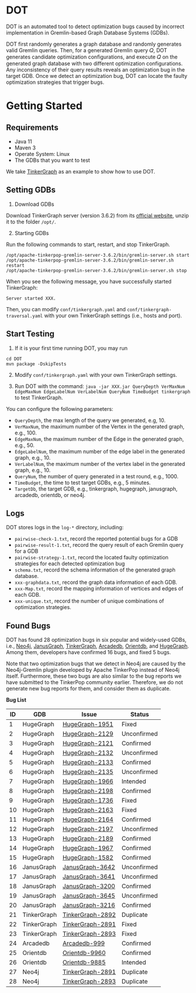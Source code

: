 # DOT

DOT is an automated tool to detect optimization bugs caused by incorrect implementation in Gremlin-based Graph Database Systems (GDBs).  

DOT first randomly generates a graph database and randomly generates valid Gremlin queries. Then, for a generated Gremlin query 𝑄, DOT generates candidate optimization configurations, and execute 𝑄 on the generated graph database with two different optimization configurations. Any inconsistency of their query results reveals an optimization bug in the target GDB. Once we detect an optimization bug, DOT can locate the faulty optimization strategies that trigger bugs. 


# Getting Started

## Requirements

- Java 11
- Maven 3 
- Operate System: Linux
- The GDBs that you want to test 
  
We take [TinkerGraph](https://github.com/tinkerpop/blueprints/wiki/tinkergraph) as an example to show how to use DOT. 

## Setting GDBs

1. Download GDBs

Download TinkerGraph server (version 3.6.2) from its [official website](https://www.apache.org/dyn/closer.lua/tinkerpop/3.6.2/apache-tinkerpop-gremlin-server-3.6.2-bin.zip), 
  unzip it to the folder `/opt/`.

2. Starting GDBs

Run the following commands to start, restart, and stop TinkerGraph.

```
/opt/apache-tinkerpop-gremlin-server-3.6.2/bin/gremlin-server.sh start 
/opt/apache-tinkerpop-gremlin-server-3.6.2/bin/gremlin-server.sh restart 
/opt/apache-tinkerpop-gremlin-server-3.6.2/bin/gremlin-server.sh stop 
```

When you see the following message, you have successfully started TinkerGraph:

```
Server started XXX.
```

Then, you can modify `conf/tinkergraph.yaml` and `conf/tinkergraph-traversal.yaml` with your own TinkerGraph settings (i.e., hosts and port).

## Start Testing
1. If it is your first time running DOT, you may run
```
cd DOT
mvn package -DskipTests
``` 
2. Modify `conf/tinkergraph.yaml` with your own TinkerGraph settings.

3. Run DOT with the command: `java -jar XXX.jar QueryDepth VerMaxNum EdgeMaxNum EdgeLabelNum VerLabelNum QueryNum TimeBudget tinkergraph` to test TinkerGraph.

You can configure the following parameters:
- `QueryDepth`, the max length of the query we generated, e.g, 10.
- `VerMaxNum`, the maximum number of the Vertex in the generated graph, e.g., 100.
- `EdgeMaxNum`, the maximum number of the Edge in the generated graph, e.g., 50.
- `EdgeLabelNum`, the maximum number of the edge label in the generated graph, e.g., 10.
- `VerLabelNum`, the maximum number of the vertex label in the generated graph, e.g., 10.
- `QueryNum`, the number of query generated in a test round, e.g., 1000.
- `TimeBudget`, the time to test target GDBs, e.g., 5 minutes.
- `TargetDb`, the target GDB, e.g., tinkergraph, hugegraph, janusgraph, arcadedb, orientdb, or neo4j.

## Logs

DOT stores logs in the `log-*` directory, including:
- `pairwise-check-1.txt`, record the reported potential bugs for a GDB
- `pairwise-result-1.txt`, record the query result of each Gremlin query for a GDB
- `pairwise-strategy-1.txt`, record the located faulty optimization strategies for each detected optimization bug
- `schema.txt`, record the schema information of the generated graph database.
- `xxx-graphdata.txt`, record the graph data information of each GDB.
- `xxx-Map.txt`, record the mapping information of vertices and edges of each GDB.
- `xxx-unique.txt`, record the number of unique combinations of optimization strategies.

## Found Bugs
DOT has found 28 optimization bugs in six popular and widely-used GDBs, i.e., [Neo4j](https://neo4j.com), [JanusGraph](https://janusgraph.org), [TinkerGraph](https://github.com/tinkerpop/blueprints/wiki/tinkergraph), [Arcadedb](https://arcadedb.com/), [Orientdb](https://www.orientdb.org/), and [HugeGraph](https://hugegraph.github.io/hugegraph-doc/). Among them, developers have confirmed 16 bugs, and fixed 5 bugs.

Note that two optimization bugs that we detect in Neo4j are caused by the Neo4j-Gremlin plugin developed by Apache TinkerPop instead of Neo4j itself. 
Furthermore, these two bugs are also similar to the bug reports we have submitted to the TinkerPop community earlier. 
Therefore, we do not generate new bug reports for them, and consider them as duplicate.

**Bug List**

| ID | GDB  |  Issue                                                                    | Status         | 
| -- | --------- | ------------------------------------------------------------------------ | -------------- | 
| 1  | HugeGraph | [HugeGraph-1951](https://github.com/apache/incubator-hugegraph/issues/1951) | Fixed |
| 2  | HugeGraph | [HugeGraph-2129](https://github.com/apache/incubator-hugegraph/issues/2129) | Unconfirmed |
| 3  | HugeGraph | [HugeGraph-2121](https://github.com/apache/incubator-hugegraph/issues/2121) | Confirmed |
| 4  | HugeGraph | [HugeGraph-2132](https://github.com/apache/incubator-hugegraph/issues/2132) | Unconfirmed |
| 5  | HugeGraph | [HugeGraph-2133](https://github.com/apache/incubator-hugegraph/issues/2133) | Confirmed |
| 6  | HugeGraph | [HugeGraph-2135](https://github.com/apache/incubator-hugegraph/issues/2135) | Unconfirmed |
| 7  | HugeGraph | [HugeGraph-1966](https://github.com/apache/incubator-hugegraph/issues/1966) | Intended |
| 8  | HugeGraph | [HugeGraph-2198](https://github.com/apache/incubator-hugegraph/issues/2198) | Confirmed |
| 9  | HugeGraph | [HugeGraph-1736](https://github.com/apache/incubator-hugegraph/issues/1736) | Fixed |
| 10 | HugeGraph | [HugeGraph-2163](https://github.com/apache/incubator-hugegraph/issues/2163) | Fixed |
| 11 | HugeGraph | [HugeGraph-2164](https://github.com/apache/incubator-hugegraph/issues/2164) | Confirmed |
| 12 | HugeGraph | [HugeGraph-2197](https://github.com/apache/incubator-hugegraph/issues/2197) | Unconfirmed |
| 13 | HugeGraph | [HugeGraph-2189](https://github.com/apache/incubator-hugegraph/issues/2189) | Confirmed |
| 14 | HugeGraph | [HugeGraph-1967](https://github.com/apache/incubator-hugegraph/issues/1967) | Confirmed |
| 15 | HugeGraph | [HugeGraph-1582](https://github.com/apache/incubator-hugegraph/issues/1582) | Confirmed |
| 16  | JanusGraph | [JanusGraph-3642](https://github.com/JanusGraph/janusgraph/issues/3642) | Unconfirmed |
| 17  | JanusGraph | [JanusGraph-3641](https://github.com/JanusGraph/janusgraph/issues/3641) | Unconfirmed |
| 18  | JanusGraph | [JanusGraph-3200](https://github.com/JanusGraph/janusgraph/issues/3200) | Confirmed |
| 19  | JanusGraph | [JanusGraph-3645](https://github.com/JanusGraph/janusgraph/issues/3645) | Unconfirmed |
| 20  | JanusGraph | [JanusGraph-3216](https://github.com/JanusGraph/janusgraph/issues/3216) | Confirmed |
| 21  | TinkerGraph | [TinkerGraph-2892](https://issues.apache.org/jira/browse/TINKERPOP-2892) | Duplicate |
| 22  | TinkerGraph | [TinkerGraph-2891](https://issues.apache.org/jira/browse/TINKERPOP-2891) | Fixed |
| 23  | TinkerGraph | [TinkerGraph-2893](https://issues.apache.org/jira/browse/TINKERPOP-2893) | Fixed |
| 24  | Arcadedb | [Arcadedb-999](https://github.com/ArcadeData/arcadedb/issues/999) | Confirmed |
| 25  | Orientdb | [Orientdb-9960](https://github.com/orientechnologies/orientdb/issues/9960) | Confirmed |
| 26  | Orientdb | [Orientdb-9885](https://github.com/orientechnologies/orientdb/issues/9885) | Intended |
| 27  | Neo4j | [TinkerGraph-2891](https://issues.apache.org/jira/browse/TINKERPOP-2891) | Duplicate |
| 28  | Neo4j | [TinkerGraph-2893](https://issues.apache.org/jira/browse/TINKERPOP-2893) | Duplicate |





